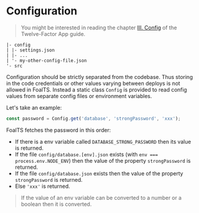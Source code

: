 # Configuration

> You might be interested in reading the chapter [III. Config](https://12factor.net/config) of the Twelve-Factor App guide.

```
|- config
| |- settings.json
| |- ...
| '- my-other-config-file.json
'- src
```

Configuration should be strictly separated from the codebase. Thus storing in the code credentials or other values varying between deploys is not allowed in FoalTS. Instead a static class `Config` is provided to read config values from separate config files or environment variables.

Let's take an example:

```typescript
const password = Config.get('database', 'strongPassword', 'xxx');
```

FoalTS fetches the password in this order:
- If there is a env variable called `DATABASE_STRONG_PASSWORD` then its value is returned.
- If the file `config/database.[env].json` exists (with `env === process.env.NODE_ENV`) then the value of the property `strongPassword` is returned.
- If the file `config/database.json` exists then the value of the property `strongPassword` is returned.
- Else `'xxx'` is returned.

> If the value of an env variable can be converted to a number or a boolean then it is converted.
